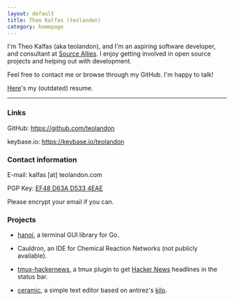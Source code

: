 ```yaml
---
layout: default
title: Theo Kalfas (teolandon)
category: homepage
---
```


I'm Theo Kalfas (aka teolandon), and I'm an aspiring software developer,
and consultant at [Source Allies](https://www.sourceallies.com/). I
enjoy getting involved in open source projects and helping out with development.

Feel free to contact me or browse through my GitHub. I'm happy to talk!

[Here](/kalfas-resume.pdf)'s my (outdated) resume.

------------------------------------------

### Links

GitHub: <https://github.com/teolandon>

keybase.io: <https://keybase.io/teolandon>

### Contact information

E-mail: kalfas [at] teolandon.com

PGP Key: [EF48 D63A D533 4EAE][6]

Please encrypt your email if you can.

### Projects

- [hanoi][8], a terminal GUI library for Go.

- Cauldron, an IDE for Chemical Reaction Networks (not publicly available).

- [tmux-hackernews][2], a tmux plugin to get [Hacker News][3] headlines in the
 status bar.

- [ceramic][4], a simple text editor based on antirez's [kilo][5].

[2]: https://github.com/teolandon/tmux-hackernews
[3]: https://news.ycombinator.com
[4]: https://github.com/teolandon/ceramic
[5]: https://github.com/antirez/kilo
[6]: /public-key.txt
[8]: https://github.com/teolandon/hanoi
